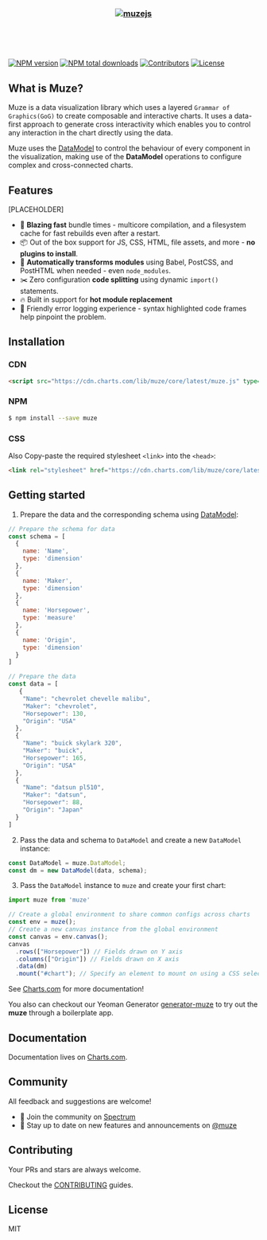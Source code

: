 <h3 align="center">
  <br />
  <br />
  <a href="https://github.com/chartshq/muze">
    <img src="https://github.com/rousan/public-server/raw/master/5.png" alt="muzejs" title="muzejs" />
  </a>
</h3>
<br />
<br />
<br />

[![NPM version](https://img.shields.io/npm/v/muze.svg)](https://www.npmjs.com/package/muze)
[![NPM total downloads](https://img.shields.io/npm/dt/muze.svg)](https://www.npmjs.com/package/muze)
[![Contributors](https://img.shields.io/github/contributors/chartshq/muze.svg)](https://github.com/chartshq/muze/graphs/contributors)
[![License](https://img.shields.io/github/license/chartshq/muze.svg)](https://github.com/chartshq/muze/blob/master/LICENSE)

## What is Muze?

Muze is a data visualization library which uses a layered `Grammar of Graphics(GoG)` to create composable and interactive charts. It uses a data-first approach to generate cross interactivity which enables you to control any interaction in the chart directly using the data.

Muze uses the [DataModel](https://github.com/chartshq/datamodel) to control the behaviour of every component in the visualization, making use of the **DataModel** operations to configure complex and cross-connected charts.

## Features

[PLACEHOLDER]
* 🚀 **Blazing fast** bundle times - multicore compilation, and a filesystem cache for fast rebuilds even after a restart.
* 📦 Out of the box support for JS, CSS, HTML, file assets, and more - **no plugins to install**.
* 🐠 **Automatically transforms modules** using Babel, PostCSS, and PostHTML when needed - even `node_modules`.
* ✂️ Zero configuration **code splitting** using dynamic `import()` statements.
* 🔥 Built in support for **hot module replacement**
* 🚨 Friendly error logging experience - syntax highlighted code frames help pinpoint the problem.

## Installation

### CDN

```html
<script src="https://cdn.charts.com/lib/muze/core/latest/muze.js" type="text/javascript"></script>
```

### NPM

```bash
$ npm install --save muze
```

### CSS

Also Copy-paste the required stylesheet `<link>` into the `<head>`:

```html
<link rel="stylesheet" href="https://cdn.charts.com/lib/muze/core/latest/themes/muze.css">
```

## Getting started

1. Prepare the data and the corresponding schema using [DataModel](https://github.com/chartshq/datamodel):

```javascript
// Prepare the schema for data
const schema = [
  {
    name: 'Name',
    type: 'dimension'
  },
  {
    name: 'Maker',
    type: 'dimension'
  },
  {
    name: 'Horsepower',
    type: 'measure'
  },
  {
    name: 'Origin',
    type: 'dimension'
  }
]

// Prepare the data
const data = [
   {
    "Name": "chevrolet chevelle malibu",
    "Maker": "chevrolet",
    "Horsepower": 130,
    "Origin": "USA"
  },
  {
    "Name": "buick skylark 320",
    "Maker": "buick",
    "Horsepower": 165,
    "Origin": "USA"
  },
  {
    "Name": "datsun pl510",
    "Maker": "datsun",
    "Horsepower": 88,
    "Origin": "Japan"
  }
]
```

2. Pass the data and schema to `DataModel` and create a new `DataModel` instance:

```javascript
const DataModel = muze.DataModel;
const dm = new DataModel(data, schema);
```

3. Pass the `DataModel` instance to `muze` and create your first chart:

```javascript
import muze from 'muze'

// Create a global environment to share common configs across charts
const env = muze();
// Create a new canvas instance from the global environment
const canvas = env.canvas();
canvas
  .rows(["Horsepower"]) // Fields drawn on Y axis
  .columns(["Origin"]) // Fields drawn on X axis
  .data(dm) 
  .mount("#chart"); // Specify an element to mount on using a CSS selector
```

See [Charts.com](https://charts.com/muze/docs) for more documentation!

You also can checkout our Yeoman Generator [generator-muze](https://github.com/chartshq/generator-muze) to try out the **muze** through a boilerplate app.

## Documentation

Documentation lives on [Charts.com](https://charts.com/muze/docs).

## Community

All feedback and suggestions are welcome!

* 💬 Join the community on [Spectrum](https://spectrum.chat/muze)
* 📣 Stay up to date on new features and announcements on [@muze](https://twitter.com/muze)

## Contributing

Your PRs and stars are always welcome.

Checkout the [CONTRIBUTING](https://github.com/chartshq/muze/CONTRIBUTING) guides.

## License

MIT
